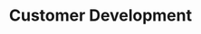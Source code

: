 ---
layout: post_by_tag
title: Customer Development
tag: custdev
permalink: /meta/tag/custdev/
header-img: images/bg-post.jpg
---